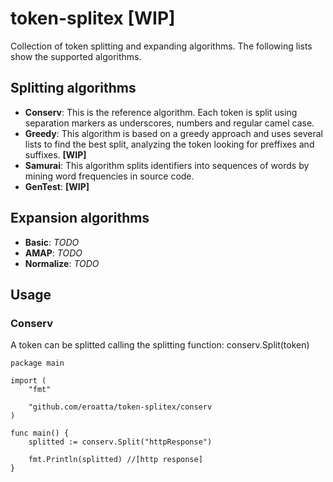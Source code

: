 # token-splitex [WIP]

Collection of token splitting and expanding algorithms.
The following lists show the supported algorithms.

## Splitting algorithms

* **Conserv**: This is the reference algorithm. Each token is split using separation markers as underscores, numbers and regular camel case.
* **Greedy**: This algorithm is based on a greedy approach and uses several lists to find the best split, analyzing the token looking for preffixes and suffixes. **[WIP]**
* **Samurai**: This algorithm splits identifiers into sequences of words by mining word frequencies in source code.
* **GenTest**: **[WIP]**

## Expansion algorithms

* **Basic**: *TODO*
* **AMAP**: *TODO*
* **Normalize**: *TODO*

## Usage

### Conserv

A token can be splitted calling the splitting function: conserv.Split(token)

```golang
package main

import (
    "fmt"

    "github.com/eroatta/token-splitex/conserv
)

func main() {
    splitted := conserv.Split("httpResponse")

    fmt.Println(splitted) //[http response]
}
```
